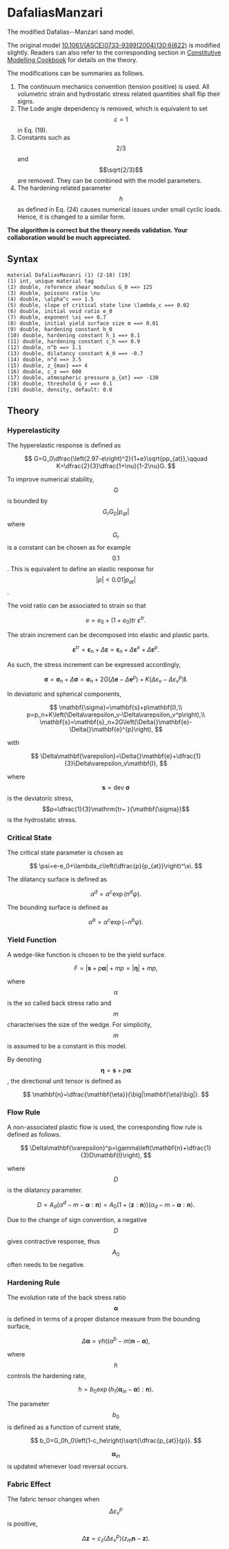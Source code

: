 # DafaliasManzari

The modified Dafalias--Manzari sand model.

The original model [10.1061/(ASCE)0733-9399(2004)130:6(622)](https://doi.org/10.1061/(ASCE)0733-9399(2004)130:6(622)) is
modified slightly. Readers can also refer to the corresponding section
in [Constitutive Modelling Cookbook](https://github.com/TLCFEM/constitutive-modelling-cookbook/releases/download/latest/COOKBOOK.pdf)
for details on the theory.

The modifications can be summaries as follows.

1. The continuum mechanics convention (tension positive) is used. All volumetric strain and hydrostatic stress related
   quantities shall flip their signs.
2. The Lode angle dependency is removed, which is equivalent to set $$c=1$$ in Eq. (19).
3. Constants such as $$2/3$$ and $$\sqrt{2/3}$$ are removed. They can be combined with the model parameters.
4. The hardening related parameter $$h$$ as defined in Eq. (24) causes numerical issues under small cyclic loads. Hence,
   it is changed to a similar form.

**The algorithm is correct but the theory needs validation. Your collaboration would be much appreciated.**

## Syntax

```
material DafaliasMazanri (1) (2-18) [19]
(1) int, unique material tag
(2) double, reference shear modulus G_0 ==> 125
(3) double, poissons ratio \nu
(4) double, \alpha^c ==> 1.5
(5) double, slope of critical state line \lambda_c ==> 0.02
(6) double, initial void ratio e_0
(7) double, exponent \xi ==> 0.7
(8) double, initial yield surface size m ==> 0.01
(9) double, hardening constant h_0
(10) double, hardening constant h_1 ==> 0.1
(11) double, hardening constant c_h ==> 0.9
(12) double, n^b ==> 1.1
(13) double, dilatancy constant A_0 ==> -0.7
(14) double, n^d ==> 3.5
(15) double, z_{max} ==> 4
(16) double, c_z ==> 600
(17) double, atmospheric pressure p_{at} ==> -130
(18) double, threshold G_r ==> 0.1
[19] double, density, default: 0.0
```

## Theory

### Hyperelasticity

The hyperelastic response is defined as

$$
G=G_0\dfrac{\left(2.97-e\right)^2}{1+e}\sqrt{pp_{at}},\qquad K=\dfrac{2}{3}\dfrac{1+\nu}{1-2\nu}G.
$$

To improve numerical stability, $$G$$ is bounded by $$G_rG_0|p_{at}|$$ where $$G_r$$ is a constant can be chosen as for
example $$0.1$$. This is equivalent to define an elastic response for $$|p|<0.01|p_{at}|$$.

The void ratio can be associated to strain so that

$$
e=e_0+\left(1+e_0\right)\mathrm{tr~}{\varepsilon^{tr}}.
$$

The strain increment can be decomposed into elastic and plastic parts.

$$
\mathbf{\varepsilon}^{tr}=\mathbf{\varepsilon}_n+\Delta\mathbf{\varepsilon}=\mathbf{\varepsilon}_
n+\Delta\mathbf{\varepsilon}^{e}+\Delta\mathbf{\varepsilon}^{p}.
$$

As such, the stress increment can be expressed accordingly,

$$
\mathbf{\sigma}=\mathbf{\sigma}_n+\Delta\mathbf{\sigma}=\mathbf{\sigma}_n+2G\left(
\Delta{}\mathbf{e}-\Delta{}\mathbf{e}^{p}\right)+K\left(\Delta\varepsilon_v-\Delta\varepsilon_v^p\right)\mathbf{I}.
$$

In deviatoric and spherical components,

$$
\mathbf{\sigma}=\mathbf{s}+p\mathbf{I},\\ p=p_n+K\left(\Delta\varepsilon_v-\Delta\varepsilon_v^p\right),\\
\mathbf{s}=\mathbf{s}_n+2G\left(\Delta{}\mathbf{e}-\Delta{}\mathbf{e}^{p}\right),
$$

with

$$
\Delta\mathbf{\varepsilon}=\Delta{}\mathbf{e}+\dfrac{1}{3}\Delta\varepsilon_v\mathbf{I},
$$

where $$\mathbf{s}=\mathrm{dev~}{\mathbf{\sigma}}$$ is the deviatoric stress, $$p=\dfrac{1}{3}\mathrm{tr~
}{\mathbf{\sigma}}$$ is the hydrostatic stress.

### Critical State

The critical state parameter is chosen as

$$
\psi=e-e_0+\lambda_c\left(\dfrac{p}{p_{at}}\right)^\xi.
$$

The dilatancy surface is defined as

$$
\alpha^d=\alpha^c\exp\left(n^d\psi\right).
$$

The bounding surface is defined as

$$
\alpha^b=\alpha^c\exp\left(-n^b\psi\right).
$$

### Yield Function

A wedge-like function is chosen to be the yield surface.

$$
F=\big|\mathbf{s}+p\mathbf{\alpha}\big|+mp=\big|\mathbf{\eta}\big|+mp,
$$

where $$\alpha$$ is the so called back stress ratio and $$m$$ characterises the size of the wedge. For simplicity, $$m$$
is assumed to be a constant in this model.

By denoting $$\mathbf{\eta}=\mathbf{s}+p\mathbf{\alpha}$$, the directional unit tensor is defined as

$$
\mathbf{n}=\dfrac{\mathbf{\eta}}{\big|\mathbf{\eta}\big|}.
$$

### Flow Rule

A non-associated plastic flow is used, the corresponding flow rule is defined as follows.

$$
\Delta\mathbf{\varepsilon}^p=\gamma\left(\mathbf{n}+\dfrac{1}{3}D\mathbf{I}\right),
$$

where $$D$$ is the dilatancy parameter.

$$
D=A_d\left(\alpha^d-m-\mathbf{\alpha}:\mathbf{n}\right)=A_0\left(1+\left\langle\mathbf{z}:
\mathbf{n}\right\rangle\right)\left(\alpha_d-m-\mathbf{\alpha}:\mathbf{n}\right).
$$

Due to the change of sign convention, a negative $$D$$ gives contractive response, thus $$A_0$$ often needs to be
negative.

### Hardening Rule

The evolution rate of the back stress ratio $$\mathbf{\alpha}$$ is defined in terms of a proper distance measure from
the bounding surface,

$$
\Delta\mathbf{\alpha}=\gamma{}h\left(\left(\alpha^b-m\right)\mathbf{n}-\mathbf{\alpha}\right),
$$

where $$h$$ controls the hardening rate,

$$
h=b_0\exp\left(h_1\left(\mathbf{\alpha}_{in}-\mathbf{\alpha}\right):\mathbf{n}\right).
$$

The parameter $$b_0$$ is defined as a function of current state,

$$
b_0=G_0h_0\left(1-c_he\right)\sqrt{\dfrac{p_{at}}{p}}.
$$

$$\mathbf{\alpha}_{in}$$ is updated whenever load reversal occurs.

### Fabric Effect

The fabric tensor changes when $$\Delta\varepsilon^p_v$$ is positive,

$$
\Delta\mathbf{z}=c_z\left\langle\Delta\varepsilon^p_v\right\rangle\left(z_m\mathbf{n}-\mathbf{z}\right).
$$